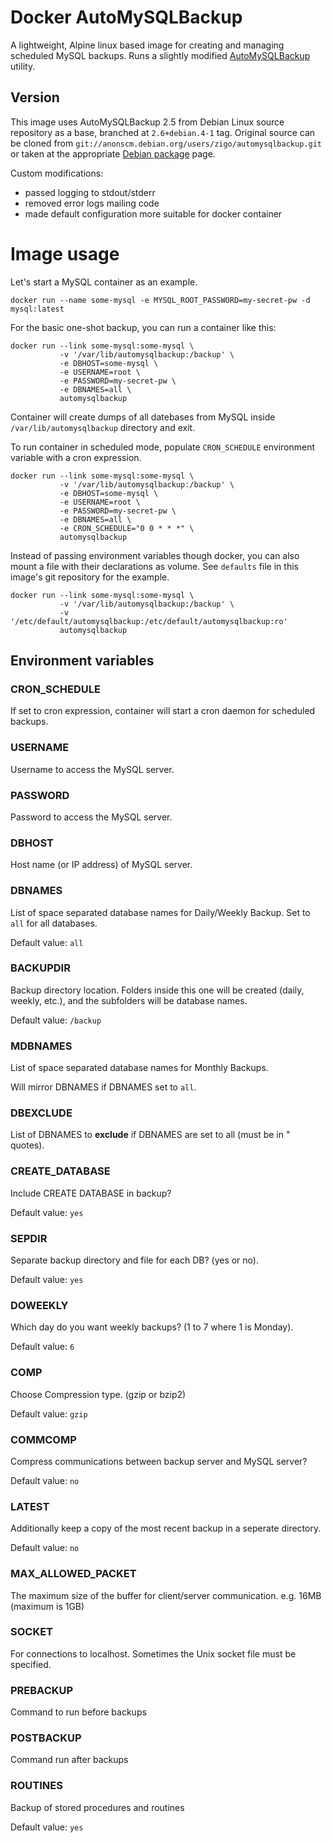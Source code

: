 # Docker AutoMySQLBackup

A lightweight, Alpine linux based image for creating and managing scheduled MySQL backups.
Runs a slightly modified [AutoMySQLBackup](https://sourceforge.net/projects/automysqlbackup/) utility.

## Version

This image uses AutoMySQLBackup 2.5 from Debian Linux source repository as a base, branched at `2.6+debian.4-1` tag.
Original source can be cloned from `git://anonscm.debian.org/users/zigo/automysqlbackup.git` or taken at the
appropriate [Debian package](https://packages.debian.org/sid/automysqlbackup) page.

Custom modifications:
- passed logging to stdout/stderr
- removed error logs mailing code
- made default configuration more suitable for docker container 

# Image usage

Let's start a MySQL container as an example.
```console
docker run --name some-mysql -e MYSQL_ROOT_PASSWORD=my-secret-pw -d mysql:latest
```

For the basic one-shot backup, you can run a container like this:
```console
docker run --link some-mysql:some-mysql \
           -v '/var/lib/automysqlbackup:/backup' \ 
           -e DBHOST=some-mysql \
           -e USERNAME=root \
           -e PASSWORD=my-secret-pw \ 
           -e DBNAMES=all \
           automysqlbackup
```

Container will create dumps of all datebases from MySQL inside `/var/lib/automysqlbackup` directory and exit.

To run container in scheduled mode, populate `CRON_SCHEDULE` environment variable with a cron expression.
```console
docker run --link some-mysql:some-mysql \
           -v '/var/lib/automysqlbackup:/backup' \ 
           -e DBHOST=some-mysql \
           -e USERNAME=root \
           -e PASSWORD=my-secret-pw \ 
           -e DBNAMES=all \
           -e CRON_SCHEDULE="0 0 * * *" \
           automysqlbackup
```

Instead of passing environment variables though docker, you can also mount a file with their declarations
as volume. See `defaults` file in this image's git repository for the example.
```console
docker run --link some-mysql:some-mysql \
           -v '/var/lib/automysqlbackup:/backup' \ 
           -v '/etc/default/automysqlbackup:/etc/default/automysqlbackup:ro'
           automysqlbackup
```

## Environment variables

### CRON_SCHEDULE

If set to cron expression, container will start a cron daemon for scheduled backups. 

### USERNAME
Username to access the MySQL server.

### PASSWORD
Password to access the MySQL server.

### DBHOST
Host name (or IP address) of MySQL server.

### DBNAMES
List of space separated database names for Daily/Weekly Backup. Set to `all` for all databases.

Default value: `all`

### BACKUPDIR
Backup directory location.
Folders inside this one will be created (daily, weekly, etc.), and the subfolders will be database names.

Default value: `/backup`

### MDBNAMES
List of space separated database names for Monthly Backups.

Will mirror DBNAMES if DBNAMES set to `all`.

### DBEXCLUDE
List of DBNAMES to **exclude** if DBNAMES are set to all (must be in " quotes).

### CREATE_DATABASE
Include CREATE DATABASE in backup?

Default value: `yes`

### SEPDIR
Separate backup directory and file for each DB? (yes or no).

Default value: `yes`

### DOWEEKLY
Which day do you want weekly backups? (1 to 7 where 1 is Monday).

Default value: `6`

### COMP
Choose Compression type. (gzip or bzip2)

Default value: `gzip`

### COMMCOMP
Compress communications between backup server and MySQL server?

Default value: `no`

### LATEST
Additionally keep a copy of the most recent backup in a seperate directory.

Default value: `no`

### MAX_ALLOWED_PACKET
The maximum size of the buffer for client/server communication. e.g. 16MB (maximum is 1GB)

### SOCKET
For connections to localhost. Sometimes the Unix socket file must be specified.

### PREBACKUP
Command to run before backups 

### POSTBACKUP
Command run after backups

### ROUTINES
Backup of stored procedures and routines

Default value: `yes`

